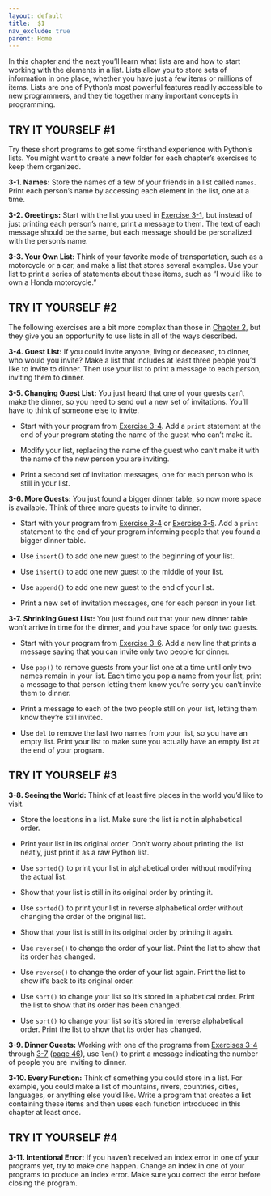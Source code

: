 ```yaml
---
layout: default
title:  $1
nav_exclude: true
parent: Home
---
```


In this chapter and the next you’ll learn what lists are and how to
start working with the elements in a list. Lists allow you to store sets
of information in one place, whether you have just a few items or
millions of items. Lists are one of Python’s most powerful features
readily accessible to new programmers, and they tie together many
important concepts in programming.

## TRY IT YOURSELF #1

Try these short programs to get some firsthand experience with Python&rsquo;s
lists. You might want to create a new folder for each chapter&rsquo;s
exercises to keep them organized.

<span id="ch3exe1"></span>**3-1. Names:** Store the names of a few of
your friends in a list called `names`. Print each person&rsquo;s name by
accessing each element in the list, one at a time.

<span id="ch3exe2"></span>**3-2. Greetings:** Start with the list you
used in [Exercise 3-1](../chapter_03/tiy.md), but instead of just printing
each person&rsquo;s name, print a message to them. The text of each message
should be the same, but each message should be personalized with the
person&rsquo;s name.

<span id="ch3exe3"></span>**3-3. Your Own List:** Think of your favorite
mode of transportation, such as a motorcycle or a car, and make a list
that stores several examples. Use your list to print a series of
statements about these items, such as &ldquo;I would like to own a Honda
motorcycle.&rdquo;

## TRY IT YOURSELF #2

The following exercises are a bit more complex than those in [Chapter
2](../chapter_02/tiy.md#ch02), but they give you an opportunity to use lists in all
of the ways described.

<span id="ch3exe4"></span>**3-4. Guest List:** If you could invite
anyone, living or deceased, to dinner, who would you invite? Make a list
that includes at least three people you&rsquo;d like to invite to dinner. Then
use your list to print a message to each person, inviting them to
dinner.

<span id="ch3exe5"></span>**3-5. Changing Guest List:** You just heard
that one of your guests can&rsquo;t make the dinner, so you need to send out a
new set of invitations. You&rsquo;ll have to think of someone else to invite.

- Start with your program from [Exercise 3-4](../chapter_03/tiy.md). Add a
`print` statement at the end of your program stating the name of the
guest who can&rsquo;t make it.

- Modify your list, replacing the name of the guest who can&rsquo;t make it
with the name of the new person you are inviting.

- Print a second set of invitation messages, one for each person who is
still in your list.

<span id="ch3exe6"></span>**3-6. More Guests:** You just found a bigger
dinner table, so now more space is available. Think of three more guests
to invite to dinner.

- Start with your program from [Exercise 3-4](../chapter_03/tiy.md) or
[Exercise 3-5](../chapter_03/tiy.md). Add a `print` statement to the end of
your program informing people that you found a bigger dinner table.

- Use `insert()` to add one new guest to the beginning of your list.

- Use `insert()` to add one new guest to the middle of your list.

- Use `append()` to add one new guest to the end of your list.

- Print a new set of invitation messages, one for each person in your
list.

<span id="page_47"></span><span id="ch3exe7"></span>**3-7. Shrinking
Guest List:** You just found out that your new dinner table won&rsquo;t arrive
in time for the dinner, and you have space for only two guests.

- Start with your program from [Exercise 3-6](../chapter_03/tiy.md). Add a
new line that prints a message saying that you can invite only two
people for dinner.

- Use `pop()` to remove guests from your list one at a time until only
two names remain in your list. Each time you pop a name from your list,
print a message to that person letting them know you&rsquo;re sorry you can&rsquo;t
invite them to dinner.

- Print a message to each of the two people still on your list, letting
them know they&rsquo;re still invited.

- Use `del` to remove the last two names from your list, so you have an
empty list. Print your list to make sure you actually have an empty list
at the end of your program.



<span id="page_50"></span>
## TRY IT YOURSELF #3

<span id="ch3exe8"></span>**3-8. Seeing the World:** Think of at least
five places in the world you&rsquo;d like to visit.

- Store the locations in a list. Make sure the list is not in
alphabetical order.

- Print your list in its original order. Don&rsquo;t worry about printing the
list neatly, just print it as a raw Python list.

- Use `sorted()` to print your list in alphabetical order without
modifying the actual list.

- Show that your list is still in its original order by printing it.

- Use `sorted()` to print your list in reverse alphabetical order
without changing the order of the original list.

- Show that your list is still in its original order by printing it
again.

- Use `reverse()` to change the order of your list. Print the list to
show that its order has changed.

- Use `reverse()` to change the order of your list again. Print the list
to show it&rsquo;s back to its original order.

- Use `sort()` to change your list so it&rsquo;s stored in alphabetical order.
Print the list to show that its order has been changed.

- Use `sort()` to change your list so it&rsquo;s stored in reverse
alphabetical order. Print the list to show that its order has changed.

<span id="ch3exe9"></span>**3-9. Dinner Guests:** Working with one of
the programs from [Exercises 3-4](../chapter_03/tiy.md) through
[3-7](../chapter_03/tiy.md) ([page 46](../chapter_03/tiy.md)), use `len()` to
print a message indicating the number of people you are inviting to
dinner.

<span id="ch3exe10"></span>**3-10. Every Function:** Think of something
you could store in a list. For example, you could make a list of
mountains, rivers, countries, cities, languages, or anything else you&rsquo;d
like. Write a program that creates a list containing these items and
then uses each function introduced in this chapter at least once.



<span id="page_52"></span>
## TRY IT YOURSELF #4

<span id="ch3exe11"></span>**3-11. Intentional Error:** If you haven&rsquo;t
received an index error in one of your programs yet, try to make one
happen. Change an index in one of your programs to produce an index
error. Make sure you correct the error before closing the program.

